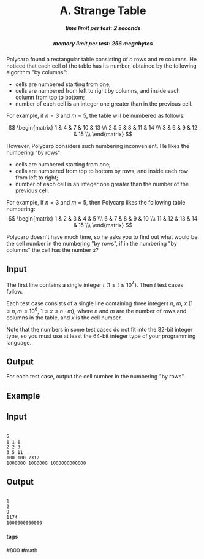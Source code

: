 <h1 style='text-align: center;'> A. Strange Table</h1>

<h5 style='text-align: center;'>time limit per test: 2 seconds</h5>
<h5 style='text-align: center;'>memory limit per test: 256 megabytes</h5>

Polycarp found a rectangular table consisting of $n$ rows and $m$ columns. He noticed that each cell of the table has its number, obtained by the following algorithm "by columns": 

* cells are numbered starting from one;
* cells are numbered from left to right by columns, and inside each column from top to bottom;
* number of each cell is an integer one greater than in the previous cell.

For example, if $n = 3$ and $m = 5$, the table will be numbered as follows:

$$ \begin{matrix} 1 & 4 & 7 & 10 & 13 \\\ 2 & 5 & 8 & 11 & 14 \\\ 3 & 6 & 9 & 12 & 15 \\\ \end{matrix} $$

However, Polycarp considers such numbering inconvenient. He likes the numbering "by rows": 

* cells are numbered starting from one;
* cells are numbered from top to bottom by rows, and inside each row from left to right;
* number of each cell is an integer one greater than the number of the previous cell.

For example, if $n = 3$ and $m = 5$, then Polycarp likes the following table numbering: $$ \begin{matrix} 1 & 2 & 3 & 4 & 5 \\\ 6 & 7 & 8 & 9 & 10 \\\ 11 & 12 & 13 & 14 & 15 \\\ \end{matrix} $$

Polycarp doesn't have much time, so he asks you to find out what would be the cell number in the numbering "by rows", if in the numbering "by columns" the cell has the number $x$?

## Input

The first line contains a single integer $t$ ($1 \le t \le 10^4$). Then $t$ test cases follow.

Each test case consists of a single line containing three integers $n$, $m$, $x$ ($1 \le n, m \le 10^6$, $1 \le x \le n \cdot m$), where $n$ and $m$ are the number of rows and columns in the table, and $x$ is the cell number.

Note that the numbers in some test cases do not fit into the $32$-bit integer type, so you must use at least the $64$-bit integer type of your programming language.

## Output

For each test case, output the cell number in the numbering "by rows".

## Example

## Input


```

5
1 1 1
2 2 3
3 5 11
100 100 7312
1000000 1000000 1000000000000

```
## Output


```

1
2
9
1174
1000000000000

```


#### tags 

#800 #math 
